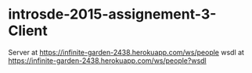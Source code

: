 # introsde-2015-assignement-3-Client
Server at https://infinite-garden-2438.herokuapp.com/ws/people 
wsdl at https://infinite-garden-2438.herokuapp.com/ws/people?wsdl
